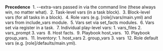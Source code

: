 **Precedence**
&nbsp;1. --extra-vars passed in via the command line (these always win, no matter
what).
&nbsp;2. Task-level vars (in a task block).
&nbsp;3. Block-level vars (for all tasks in a block).
&nbsp;4. Role vars (e.g. [role]/vars/main.yml) and vars from include_vars module.
&nbsp;5. Vars set via set_facts modules.
&nbsp;6. Vars set via register in a task.
&nbsp;7. Individual play-level vars: 1. vars_files 2. vars_prompt 3. vars
&nbsp;8. Host facts.
&nbsp;9. Playbook host_vars.
&nbsp;10. Playbook group_vars.
&nbsp;11. Inventory: 1. host_vars 2. group_vars 3. vars
&nbsp;12. Role default vars (e.g. [role]/defaults/main.yml).
